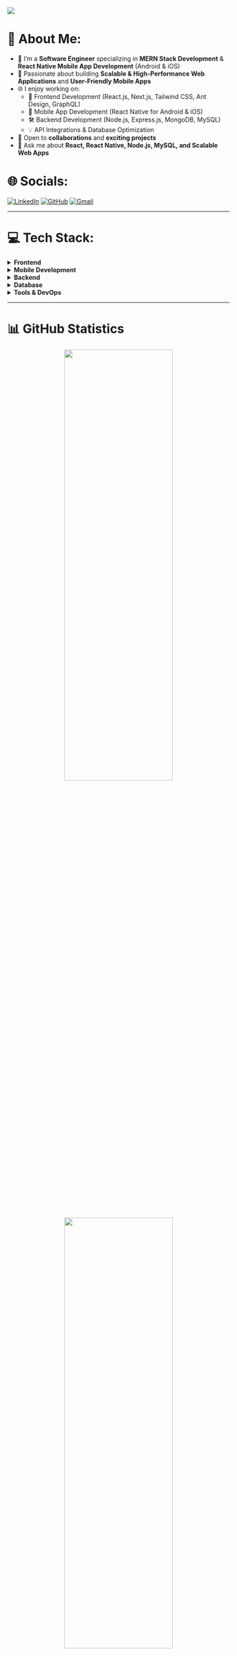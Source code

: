 <img src="images/svg/header.svg"></img>

# 🌟 About Me:

- 🔬 I’m a **Software Engineer** specializing in **MERN Stack Development** & **React Native Mobile App Development** (Android & iOS)
- 🌟 Passionate about building **Scalable & High-Performance Web Applications** and **User-Friendly Mobile Apps**
- 🌐 I enjoy working on:
  - 🎨 Frontend Development (React.js, Next.js, Tailwind CSS, Ant Design, GraphQL)
  - 📱 Mobile App Development (React Native for Android & iOS)
  - 🛠️ Backend Development (Node.js, Express.js, MongoDB, MySQL)
  - 💡 API Integrations & Database Optimization
- 💼 Open to **collaborations** and **exciting projects**
- 💬 Ask me about **React, React Native, Node.js, MySQL, and Scalable Web Apps**

# 🌐 Socials:

[![LinkedIn](https://img.shields.io/badge/LinkedIn-%230077B5.svg?logo=linkedin&logoColor=white)](https://www.linkedin.com/in/zia-imdad-096b86279)
[![GitHub](https://img.shields.io/badge/GitHub-181717.svg?logo=github&logoColor=white)](https://github.com/ziaimdad)
[![Gmail](https://img.shields.io/badge/Gmail-f5f0f0?logo=gmail&logoColor=red)](mailto:ziaimdad12@gmail.com)

<hr/>

# 💻 Tech Stack:

<details>
  <summary><b>Frontend</b></summary>
  
  ![React](https://img.shields.io/badge/React-%2361DAFB.svg?style=for-the-badge&logo=react&logoColor=black)
  ![TailwindCSS](https://img.shields.io/badge/TailwindCSS-%2338B2AC.svg?style=for-the-badge&logo=tailwind-css&logoColor=white)
  ![Ant Design](https://img.shields.io/badge/Ant%20Design-%230170FE.svg?style=for-the-badge&logo=ant-design&logoColor=white)
  ![JavaScript](https://img.shields.io/badge/JavaScript-%23F7DF1E.svg?style=for-the-badge&logo=javascript&logoColor=black)
  ![TypeScript](https://img.shields.io/badge/TypeScript-%23007ACC.svg?style=for-the-badge&logo=typescript&logoColor=white)
</details>

<details>
  <summary><b>Mobile Development</b></summary>
  
  ![React Native](https://img.shields.io/badge/React%20Native-%2300D8FF.svg?style=for-the-badge&logo=react&logoColor=white)
  ![Android](https://img.shields.io/badge/Android-%233DDC84.svg?style=for-the-badge&logo=android&logoColor=white)
  ![iOS](https://img.shields.io/badge/iOS-%23000000.svg?style=for-the-badge&logo=apple&logoColor=white)
</details>

<details>
  <summary><b>Backend</b></summary>
  
  ![Node.js](https://img.shields.io/badge/Node.js-%23339933.svg?style=for-the-badge&logo=node.js&logoColor=white)
  ![Express.js](https://img.shields.io/badge/Express.js-%23404d59.svg?style=for-the-badge&logo=express&logoColor=white)
  ![GraphQL](https://img.shields.io/badge/GraphQL-E10098?style=for-the-badge&logo=graphql&logoColor=white)
  ![REST APIs](https://img.shields.io/badge/REST-APIs-%23000000.svg?style=for-the-badge&logo=rest&logoColor=white)
</details>

<details>
  <summary><b>Database</b></summary>
  
  ![MySQL](https://img.shields.io/badge/MySQL-%2300000f.svg?style=for-the-badge&logo=mysql&logoColor=white)
  ![MongoDB](https://img.shields.io/badge/MongoDB-%2347A248.svg?style=for-the-badge&logo=mongodb&logoColor=white)
</details>

<details>
  <summary><b>Tools & DevOps</b></summary>
  
  ![Git](https://img.shields.io/badge/Git-F05033.svg?style=for-the-badge&logo=git&logoColor=white)
  ![Postman](https://img.shields.io/badge/Postman-FF6C37?style=for-the-badge&logo=postman&logoColor=white)
  ![AWS](https://img.shields.io/badge/AWS-%23FF9900.svg?style=for-the-badge&logo=amazon-aws&logoColor=white)
</details>

<hr/>

# 📊 GitHub Statistics

<p align="center">
    <img height="50%" width="70%" src="https://github-readme-stats.vercel.app/api?username=ziaimdad&theme=tokyonight&hide_border=false&include_all_commits=true&count_private=true"/><br/>
</p>
<p align="center">
    <img height="50%" width="70%" src="https://github-readme-streak-stats.herokuapp.com/?user=ziaimdad&theme=tokyonight&hide_border=false"/><br/>
</p>
<p align="center">
  <img height="20%" width="70%" src="https://github-readme-stats.vercel.app/api/top-langs/?username=ziaimdad&theme=tokyonight&hide_border=false&include_all_commits=true&count_private=true&layout=compact" />
</p>
<hr/>

## 🏆 GitHub Trophies

![](https://github-profile-trophy.vercel.app/?username=ziaimdad&theme=tokyonight&no-frame=false&no-bg=true&margin-w=4)

---

[![](https://visitcount.itsvg.in/api?id=ziaimdad&icon=5&color=0)](https://visitcount.itsvg.in) 
